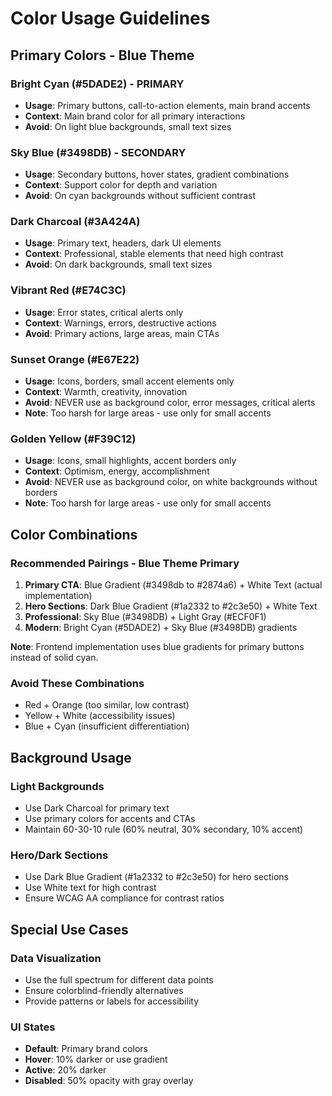 # Color Usage Guidelines

## Primary Colors - Blue Theme

### Bright Cyan (#5DADE2) - PRIMARY
- **Usage**: Primary buttons, call-to-action elements, main brand accents
- **Context**: Main brand color for all primary interactions
- **Avoid**: On light blue backgrounds, small text sizes

### Sky Blue (#3498DB) - SECONDARY
- **Usage**: Secondary buttons, hover states, gradient combinations
- **Context**: Support color for depth and variation
- **Avoid**: On cyan backgrounds without sufficient contrast

### Dark Charcoal (#3A424A)
- **Usage**: Primary text, headers, dark UI elements
- **Context**: Professional, stable elements that need high contrast
- **Avoid**: On dark backgrounds, small text sizes

### Vibrant Red (#E74C3C)
- **Usage**: Error states, critical alerts only
- **Context**: Warnings, errors, destructive actions
- **Avoid**: Primary actions, large areas, main CTAs

### Sunset Orange (#E67E22)
- **Usage**: Icons, borders, small accent elements only
- **Context**: Warmth, creativity, innovation
- **Avoid**: NEVER use as background color, error messages, critical alerts
- **Note**: Too harsh for large areas - use only for small accents

### Golden Yellow (#F39C12)
- **Usage**: Icons, small highlights, accent borders only
- **Context**: Optimism, energy, accomplishment
- **Avoid**: NEVER use as background color, on white backgrounds without borders
- **Note**: Too harsh for large areas - use only for small accents

## Color Combinations

### Recommended Pairings - Blue Theme Primary
1. **Primary CTA**: Blue Gradient (#3498db to #2874a6) + White Text (actual implementation)
2. **Hero Sections**: Dark Blue Gradient (#1a2332 to #2c3e50) + White Text
3. **Professional**: Sky Blue (#3498DB) + Light Gray (#ECF0F1)
4. **Modern**: Bright Cyan (#5DADE2) + Sky Blue (#3498DB) gradients

**Note**: Frontend implementation uses blue gradients for primary buttons instead of solid cyan.

### Avoid These Combinations
- Red + Orange (too similar, low contrast)
- Yellow + White (accessibility issues)
- Blue + Cyan (insufficient differentiation)

## Background Usage

### Light Backgrounds
- Use Dark Charcoal for primary text
- Use primary colors for accents and CTAs
- Maintain 60-30-10 rule (60% neutral, 30% secondary, 10% accent)

### Hero/Dark Sections
- Use Dark Blue Gradient (#1a2332 to #2c3e50) for hero sections
- Use White text for high contrast
- Ensure WCAG AA compliance for contrast ratios

## Special Use Cases

### Data Visualization
- Use the full spectrum for different data points
- Ensure colorblind-friendly alternatives
- Provide patterns or labels for accessibility

### UI States
- **Default**: Primary brand colors
- **Hover**: 10% darker or use gradient
- **Active**: 20% darker
- **Disabled**: 50% opacity with gray overlay

